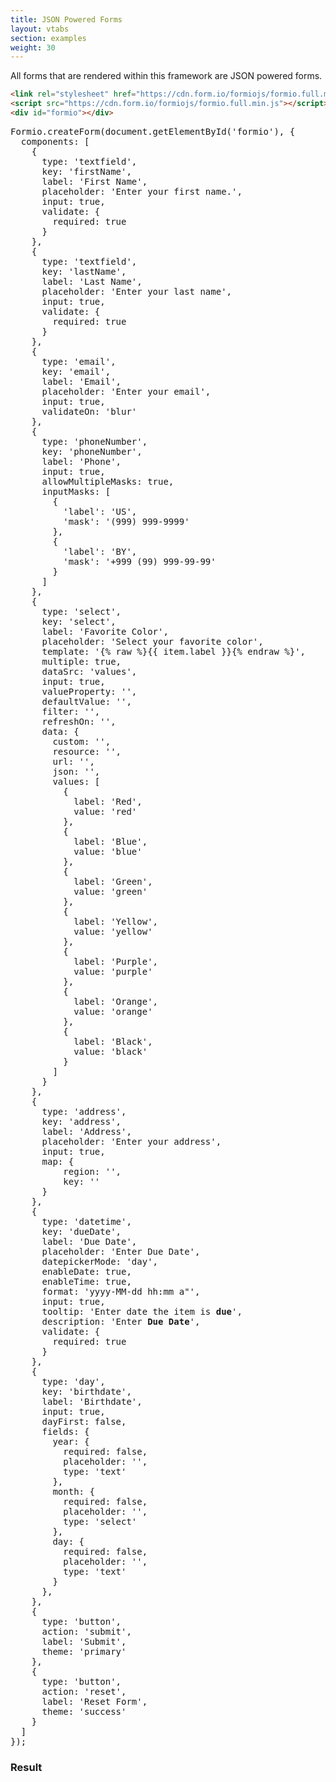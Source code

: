 ```yaml
---
title: JSON Powered Forms
layout: vtabs
section: examples
weight: 30
---
```

All forms that are rendered within this framework are JSON powered forms.

```html
<link rel="stylesheet" href="https://cdn.form.io/formiojs/formio.full.min.css">
<script src="https://cdn.form.io/formiojs/formio.full.min.js"></script>
<div id="formio"></div>
```

<div class="row">
<div class="col col-sm-6">

<pre>
Formio.createForm(document.getElementById('formio'), {
  components: [
    {
      type: 'textfield',
      key: 'firstName',
      label: 'First Name',
      placeholder: 'Enter your first name.',
      input: true,
      validate: {
        required: true
      }
    },
    {
      type: 'textfield',
      key: 'lastName',
      label: 'Last Name',
      placeholder: 'Enter your last name',
      input: true,
      validate: {
        required: true
      }
    },
    {
      type: 'email',
      key: 'email',
      label: 'Email',
      placeholder: 'Enter your email',
      input: true,
      validateOn: 'blur'
    },
    {
      type: 'phoneNumber',
      key: 'phoneNumber',
      label: 'Phone',
      input: true,
      allowMultipleMasks: true,
      inputMasks: [
        {
          'label': 'US',
          'mask': '(999) 999-9999'
        },
        {
          'label': 'BY',
          'mask': '+999 (99) 999-99-99'
        }
      ]
    },
    {
      type: 'select',
      key: 'select',
      label: 'Favorite Color',
      placeholder: 'Select your favorite color',
      template: '<span>{% raw %}{{ item.label }}{% endraw %}</span>',
      multiple: true,
      dataSrc: 'values',
      input: true,
      valueProperty: '',
      defaultValue: '',
      filter: '',
      refreshOn: '',
      data: {
        custom: '',
        resource: '',
        url: '',
        json: '',
        values: [
          {
            label: 'Red',
            value: 'red'
          },
          {
            label: 'Blue',
            value: 'blue'
          },
          {
            label: 'Green',
            value: 'green'
          },
          {
            label: 'Yellow',
            value: 'yellow'
          },
          {
            label: 'Purple',
            value: 'purple'
          },
          {
            label: 'Orange',
            value: 'orange'
          },
          {
            label: 'Black',
            value: 'black'
          }
        ]
      }
    },
    {
      type: 'address',
      key: 'address',
      label: 'Address',
      placeholder: 'Enter your address',
      input: true,
      map: {
          region: '',
          key: ''
      }
    },
    {
      type: 'datetime', 
      key: 'dueDate', 
      label: 'Due Date', 
      placeholder: 'Enter Due Date',
      datepickerMode: 'day',
      enableDate: true,
      enableTime: true,
      format: 'yyyy-MM-dd hh:mm a"', 
      input: true, 
      tooltip: 'Enter date the item is <strong>due</strong>', 
      description: 'Enter <strong>Due Date</strong>',
      validate: {
        required: true
      }
    },
    {
      type: 'day',
      key: 'birthdate',
      label: 'Birthdate',
      input: true,
      dayFirst: false,
      fields: {
        year: {
          required: false,
          placeholder: '',
          type: 'text'
        },
        month: {
          required: false,
          placeholder: '',
          type: 'select'
        },
        day: {
          required: false,
          placeholder: '',
          type: 'text'
        }
      },
    },
    {
      type: 'button',
      action: 'submit',
      label: 'Submit',
      theme: 'primary'
    },
    {
      type: 'button',
      action: 'reset',
      label: 'Reset Form',
      theme: 'success'
    }
  ]
});
</pre>

</div>
<div class="col col-sm-6">
<h3>Result</h3>
<div class="card card-body bg-light">
<div id="formio"></div>
<script type="text/javascript">
Formio.createForm(document.getElementById('formio'), {
  components: [
    {
      type: 'textfield',
      key: 'firstName',
      label: 'First Name',
      placeholder: 'Enter your first name.',
      input: true,
      validate: {
        required: true
      }
    },
    {
      type: 'textfield',
      key: 'lastName',
      label: 'Last Name',
      placeholder: 'Enter your last name',
      input: true,
      validate: {
        required: true
      }
    },
    {
      type: 'email',
      key: 'email',
      label: 'Email',
      placeholder: 'Enter your email',
      input: true,
      validateOn: 'blur'
    },
    {
      type: 'phoneNumber',
      key: 'phoneNumber',
      label: 'Phone',
      input: true,
      allowMultipleMasks: true,
      inputMasks: [
        {
          'label': 'US',
          'mask': '(999) 999-9999'
        },
        {
          'label': 'BY',
          'mask': '+999 (99) 999-99-99'
        }
      ]
    },
    {
      type: 'select',
      key: 'select',
      label: 'Favorite Color',
      placeholder: 'Select your favorite color',
      template: '<span>{% raw %}{{ item.label }}{% endraw %}</span>',
      multiple: true,
      dataSrc: 'values',
      input: true,
      valueProperty: '',
      defaultValue: '',
      filter: '',
      refreshOn: '',
      data: {
        custom: '',
        resource: '',
        url: '',
        json: '',
        values: [
          {
            label: 'Red',
            value: 'red'
          },
          {
            label: 'Blue',
            value: 'blue'
          },
          {
            label: 'Green',
            value: 'green'
          },
          {
            label: 'Yellow',
            value: 'yellow'
          },
          {
            label: 'Purple',
            value: 'purple'
          },
          {
            label: 'Orange',
            value: 'orange'
          },
          {
            label: 'Black',
            value: 'black'
          }
        ]
      }
    },
    {
      type: 'address',
      key: 'address',
      label: 'Address',
      placeholder: 'Enter your address',
      input: true,
      map: {
          region: '',
          key: ''
      }
    },
    {
      type: 'datetime', 
      key: 'dueDate', 
      label: 'Due Date', 
      placeholder: 'Enter Due Date',
      datepickerMode: 'day',
      enableDate: true,
      enableTime: true,
      format: 'yyyy-MM-dd hh:mm a"', 
      input: true, 
      tooltip: 'Enter date the item is <strong>due</strong>', 
      description: 'Enter <strong>Due Date</strong>',
      validate: {
        required: true
      }
    },
    {
      type: 'day',
      key: 'birthdate',
      label: 'Birthdate',
      input: true,
      dayFirst: false,
      fields: {
        year: {
          required: false,
          placeholder: '',
          type: 'text'
        },
        month: {
          required: false,
          placeholder: '',
          type: 'select'
        },
        day: {
          required: false,
          placeholder: '',
          type: 'text'
        }
      },
    },
    {
      type: 'button',
      action: 'submit',
      label: 'Submit',
      theme: 'primary'
    },
     {
       type: 'button',
       action: 'reset',
       label: 'Reset Form',
       theme: 'success'
     }
  ]
}).then(function(form) {
  form.on('change', function(changed) {
    console.log('Changed!', changed);
  });
  
  form.on('submit', function(submission) {
    console.log('Submitted!', submission);
  });
});
</script>
</div>
</div>
</div>


